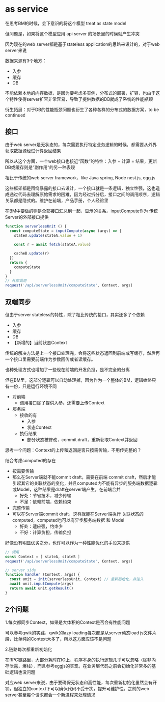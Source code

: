 # as service

在思考BM的时候，会下意识的将这个模型 treat as state model

但问题是，如果将这个模型应用 api server 的场景里的时候就产生冲突

因为现在的web server都是基于stateless application的思路来设计的，对于web server来说

数据来源有3个地方：
- 入参
- 缓存
- DB

不能依赖本地的内存数据，是因为要考虑多实例，分布式的部署，扩容，也由于这个特性使得server扩容非常容易，导致了提供数据的DB就成了系统的性能瓶颈

衍生拓展：对于DB的性能瓶颈问题也衍生了各种各样的分布式的数据方案，to be continued

## 接口

由于web server是无状态的，每次需要执行特定业务逻辑的时候，都需要从外界获取数据源经过计算返回结果

所以从这个方面，一个web接口也接近“函数“的特性：入参 + 计算 = 结果，更新DB或缓存则是”副作用“的另一种表现

相比于传统的web server framework，like Java spring, Node nest.js, egg.js

这些框架都是围绕暴露的接口去设计，一个接口就是一条逻辑，独立性强，这也造成通过代码去理解原始需求的困难，因为经过拆分后，接口之间的调用顺序，逻辑关系都是隐式的。维护在前端，产品手册，个人经验里

在BM中要做的则是全部接口汇总到一起，显示的关系。inputCompute作为 传统Server的外部接口提供

```javascript
function serverlessUnit () {
  const computeState = inputCompute(async (args) => {
    stateA.update(stateA.value + 1)
    
    const r = await fetch(stateA.value)

    cacheB.update(r)
  })
  return {
    computeState
  }
}
// 外部调用
request('/api/serverlessUnit/computeState', Context, args)
```

## 双端同步

但由于server stateless的特性，除了相比传统的接口，其实还多了个依赖
- 入参
- 缓存
- DB
- 【新增的】当前状态Context

传统的解决方法是上一个接口处理完，会将这些状态返回到前端或写缓存，然后再一个接口里需要前端作为参数回传或者读缓存。

也种处理方式也增加了一些现在前端的开发负担，是不完全的分离

但在BM里，这部分逻辑可以自动处理掉，因为作为一个整体的BM，逻辑始终只有一份，只是运行环境不同

- 对前端
  - 调用接口除了提供入参，还需要上传Context
- 服务端
  - 接收的有
    - 入参
    - 状态Context
  - 执行结果
    - 部分状态被修改，commit draft，重新获取Context并返回

思考一个问题：Context的上传和返回是否只按需传输，不用传完整的？

结合考虑computed的存在

- 按需要传输
 - 那么在Server端就不能commit draft，需要在前端 commit draft，然后才能引起其它的关联状态的变化，并且computed内不能有异步的服务端数据逻辑或Model，这种结果是draft在server端产生，在前端合并
   - 好处：节省技术，减少传输
   - 不足：依赖前端，依赖约束
- 完整传输
 - 可以在Server端commit draft，这样就能在Server端执行 关联状态的computed，computed也可以有异步服务端数据 和 Model
   - 好处：适应强，约束少
   - 不好：计算负担，传输负担

好像没有明显优劣之分，也许可以作为一种性能优化的手段来提供

```javascript
// 调用
const Context = [ stateA, stateB ]
request('/api/serverlessUnit/computeState', Context, args)

// server side
function handler (Context, args) {
  const unit = init(serverlessUnit, Context) // 重新初始化，并注入
  await unit.inputCompute(args)
  return await unit.getResult()
}

```

## 2个问题
1.每次都同步Context，如果是大体积的Context是否会有性能问题

可以参考qwik的实践，qwik的lazy loading每次都是从server动态load js文件片段，比单纯的Context大多了，所以这方面应该不是问题

2.链路每次都重新初始化

在RPC链路里，大部分耗时在IO上，程序本身的执行逻辑几乎可以忽略（除非内存泄露，爆栈），而且参考eggjs的实现，在业务层代码之前会初始化非常多的基础逻辑也没问题

对应web server来说，由于要确保无状态和高性能，每次重新初始化虽然会有开销，但独立的context下可以确保代码不受干扰，提升可维护性。之前的web server甚至每个请求都会一个新进程来处理请求